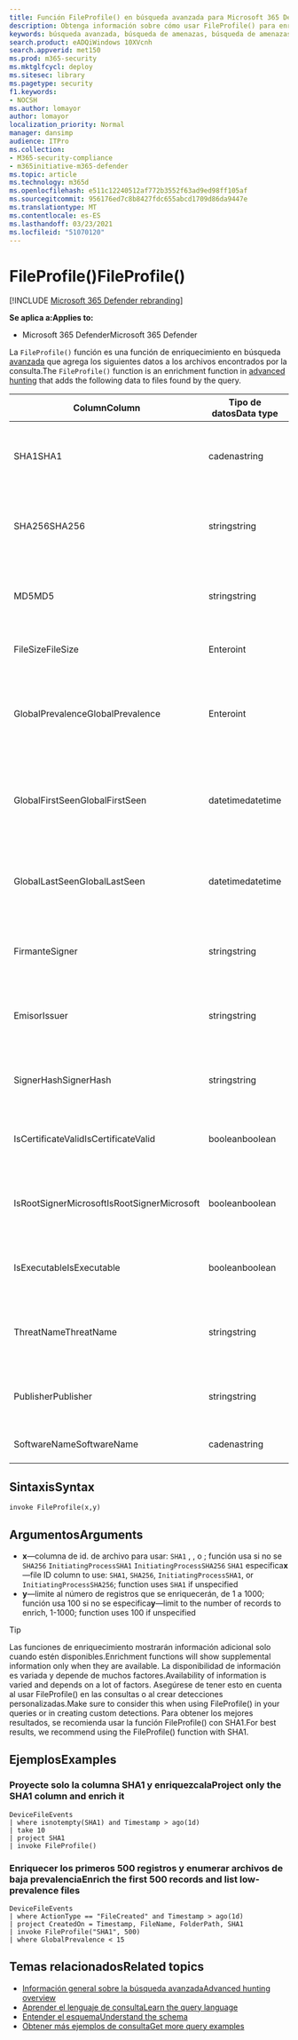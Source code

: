 ```yaml
---
title: Función FileProfile() en búsqueda avanzada para Microsoft 365 Defender
description: Obtenga información sobre cómo usar FileProfile() para enriquecer información sobre los archivos de los resultados avanzados de la consulta de búsqueda
keywords: búsqueda avanzada, búsqueda de amenazas, búsqueda de amenazas cibernéticas, protección contra amenazas de Microsoft, microsoft 365, mtp, m365, búsqueda, consulta, telemetría, referencia de esquema, kusto, FileProfile, perfil de archivo, función, enriquecimiento
search.product: eADQiWindows 10XVcnh
search.appverid: met150
ms.prod: m365-security
ms.mktglfcycl: deploy
ms.sitesec: library
ms.pagetype: security
f1.keywords:
- NOCSH
ms.author: lomayor
author: lomayor
localization_priority: Normal
manager: dansimp
audience: ITPro
ms.collection:
- M365-security-compliance
- m365initiative-m365-defender
ms.topic: article
ms.technology: m365d
ms.openlocfilehash: e511c12240512af772b3552f63ad9ed98ff105af
ms.sourcegitcommit: 956176ed7c8b8427fdc655abcd1709d86da9447e
ms.translationtype: MT
ms.contentlocale: es-ES
ms.lasthandoff: 03/23/2021
ms.locfileid: "51070120"
---
```

# <a name="fileprofile"></a><span data-ttu-id="d95bc-104">FileProfile()</span><span class="sxs-lookup"><span data-stu-id="d95bc-104">FileProfile()</span></span>

[!INCLUDE [Microsoft 365 Defender rebranding](../includes/microsoft-defender.md)]


<span data-ttu-id="d95bc-105">**Se aplica a:**</span><span class="sxs-lookup"><span data-stu-id="d95bc-105">**Applies to:**</span></span>
- <span data-ttu-id="d95bc-106">Microsoft 365 Defender</span><span class="sxs-lookup"><span data-stu-id="d95bc-106">Microsoft 365 Defender</span></span>

<span data-ttu-id="d95bc-107">La `FileProfile()` función es una función de enriquecimiento en búsqueda [avanzada](advanced-hunting-overview.md) que agrega los siguientes datos a los archivos encontrados por la consulta.</span><span class="sxs-lookup"><span data-stu-id="d95bc-107">The `FileProfile()` function is an enrichment function in [advanced hunting](advanced-hunting-overview.md) that adds the following data to files found by the query.</span></span>

| <span data-ttu-id="d95bc-108">Column</span><span class="sxs-lookup"><span data-stu-id="d95bc-108">Column</span></span> | <span data-ttu-id="d95bc-109">Tipo de datos</span><span class="sxs-lookup"><span data-stu-id="d95bc-109">Data type</span></span> | <span data-ttu-id="d95bc-110">Descripción</span><span class="sxs-lookup"><span data-stu-id="d95bc-110">Description</span></span> |
|------------|-------------|-------------|
| <span data-ttu-id="d95bc-111">SHA1</span><span class="sxs-lookup"><span data-stu-id="d95bc-111">SHA1</span></span> | <span data-ttu-id="d95bc-112">cadena</span><span class="sxs-lookup"><span data-stu-id="d95bc-112">string</span></span> | <span data-ttu-id="d95bc-113">SHA-1 del archivo donde fue aplicada la acción registrada</span><span class="sxs-lookup"><span data-stu-id="d95bc-113">SHA-1 of the file that the recorded action was applied to</span></span> |
| <span data-ttu-id="d95bc-114">SHA256</span><span class="sxs-lookup"><span data-stu-id="d95bc-114">SHA256</span></span> | <span data-ttu-id="d95bc-115">string</span><span class="sxs-lookup"><span data-stu-id="d95bc-115">string</span></span> | <span data-ttu-id="d95bc-116">SHA-256 del archivo al que se aplicó la acción grabada</span><span class="sxs-lookup"><span data-stu-id="d95bc-116">SHA-256 of the file that the recorded action was applied to</span></span> |
| <span data-ttu-id="d95bc-117">MD5</span><span class="sxs-lookup"><span data-stu-id="d95bc-117">MD5</span></span> | <span data-ttu-id="d95bc-118">string</span><span class="sxs-lookup"><span data-stu-id="d95bc-118">string</span></span> | <span data-ttu-id="d95bc-119">Hash MD5 del archivo al que se aplicó la acción grabada</span><span class="sxs-lookup"><span data-stu-id="d95bc-119">MD5 hash of the file that the recorded action was applied to</span></span> |
| <span data-ttu-id="d95bc-120">FileSize</span><span class="sxs-lookup"><span data-stu-id="d95bc-120">FileSize</span></span> | <span data-ttu-id="d95bc-121">Entero</span><span class="sxs-lookup"><span data-stu-id="d95bc-121">int</span></span> | <span data-ttu-id="d95bc-122">Tamaño del archivo en bytes</span><span class="sxs-lookup"><span data-stu-id="d95bc-122">Size of the file in bytes</span></span> |
| <span data-ttu-id="d95bc-123">GlobalPrevalence</span><span class="sxs-lookup"><span data-stu-id="d95bc-123">GlobalPrevalence</span></span> | <span data-ttu-id="d95bc-124">Entero</span><span class="sxs-lookup"><span data-stu-id="d95bc-124">int</span></span> | <span data-ttu-id="d95bc-125">Número de instancias de la entidad observadas por Microsoft globalmente</span><span class="sxs-lookup"><span data-stu-id="d95bc-125">Number of instances of the entity observed by Microsoft globally</span></span> |
| <span data-ttu-id="d95bc-126">GlobalFirstSeen</span><span class="sxs-lookup"><span data-stu-id="d95bc-126">GlobalFirstSeen</span></span> | <span data-ttu-id="d95bc-127">datetime</span><span class="sxs-lookup"><span data-stu-id="d95bc-127">datetime</span></span> | <span data-ttu-id="d95bc-128">Fecha y hora en que Microsoft observó por primera vez la entidad globalmente</span><span class="sxs-lookup"><span data-stu-id="d95bc-128">Date and time when the entity was first observed by Microsoft globally</span></span> |
| <span data-ttu-id="d95bc-129">GlobalLastSeen</span><span class="sxs-lookup"><span data-stu-id="d95bc-129">GlobalLastSeen</span></span> | <span data-ttu-id="d95bc-130">datetime</span><span class="sxs-lookup"><span data-stu-id="d95bc-130">datetime</span></span> | <span data-ttu-id="d95bc-131">Fecha y hora en que Microsoft observó por última vez la entidad globalmente</span><span class="sxs-lookup"><span data-stu-id="d95bc-131">Date and time when the entity was last observed by Microsoft globally</span></span> |
| <span data-ttu-id="d95bc-132">Firmante</span><span class="sxs-lookup"><span data-stu-id="d95bc-132">Signer</span></span> | <span data-ttu-id="d95bc-133">string</span><span class="sxs-lookup"><span data-stu-id="d95bc-133">string</span></span> | <span data-ttu-id="d95bc-134">Información sobre el firmante del archivo</span><span class="sxs-lookup"><span data-stu-id="d95bc-134">Information about the signer of the file</span></span> |
| <span data-ttu-id="d95bc-135">Emisor</span><span class="sxs-lookup"><span data-stu-id="d95bc-135">Issuer</span></span> | <span data-ttu-id="d95bc-136">string</span><span class="sxs-lookup"><span data-stu-id="d95bc-136">string</span></span> | <span data-ttu-id="d95bc-137">Información sobre la entidad emisora de certificados (CA)</span><span class="sxs-lookup"><span data-stu-id="d95bc-137">Information about the issuing certificate authority (CA)</span></span> |
| <span data-ttu-id="d95bc-138">SignerHash</span><span class="sxs-lookup"><span data-stu-id="d95bc-138">SignerHash</span></span> | <span data-ttu-id="d95bc-139">string</span><span class="sxs-lookup"><span data-stu-id="d95bc-139">string</span></span> | <span data-ttu-id="d95bc-140">Valor hash único que identifica el firmante</span><span class="sxs-lookup"><span data-stu-id="d95bc-140">Unique hash value identifying the signer</span></span> |
| <span data-ttu-id="d95bc-141">IsCertificateValid</span><span class="sxs-lookup"><span data-stu-id="d95bc-141">IsCertificateValid</span></span> | <span data-ttu-id="d95bc-142">boolean</span><span class="sxs-lookup"><span data-stu-id="d95bc-142">boolean</span></span> | <span data-ttu-id="d95bc-143">Si el certificado usado para firmar el archivo es válido</span><span class="sxs-lookup"><span data-stu-id="d95bc-143">Whether the certificate used to sign the file is valid</span></span> |
| <span data-ttu-id="d95bc-144">IsRootSignerMicrosoft</span><span class="sxs-lookup"><span data-stu-id="d95bc-144">IsRootSignerMicrosoft</span></span> | <span data-ttu-id="d95bc-145">boolean</span><span class="sxs-lookup"><span data-stu-id="d95bc-145">boolean</span></span> | <span data-ttu-id="d95bc-146">Indica si el firmante del certificado raíz es Microsoft</span><span class="sxs-lookup"><span data-stu-id="d95bc-146">Indicates whether the signer of the root certificate is Microsoft</span></span> |
| <span data-ttu-id="d95bc-147">IsExecutable</span><span class="sxs-lookup"><span data-stu-id="d95bc-147">IsExecutable</span></span> | <span data-ttu-id="d95bc-148">boolean</span><span class="sxs-lookup"><span data-stu-id="d95bc-148">boolean</span></span> | <span data-ttu-id="d95bc-149">Si el archivo es un archivo ejecutable portátil (PE)</span><span class="sxs-lookup"><span data-stu-id="d95bc-149">Whether the file is a Portable Executable (PE) file</span></span> |
| <span data-ttu-id="d95bc-150">ThreatName</span><span class="sxs-lookup"><span data-stu-id="d95bc-150">ThreatName</span></span> | <span data-ttu-id="d95bc-151">string</span><span class="sxs-lookup"><span data-stu-id="d95bc-151">string</span></span> | <span data-ttu-id="d95bc-152">Nombre de detección de cualquier malware u otras amenazas encontradas</span><span class="sxs-lookup"><span data-stu-id="d95bc-152">Detection name for any malware or other threats found</span></span> |
| <span data-ttu-id="d95bc-153">Publisher</span><span class="sxs-lookup"><span data-stu-id="d95bc-153">Publisher</span></span> | <span data-ttu-id="d95bc-154">string</span><span class="sxs-lookup"><span data-stu-id="d95bc-154">string</span></span> | <span data-ttu-id="d95bc-155">Nombre de la organización que publicó el archivo</span><span class="sxs-lookup"><span data-stu-id="d95bc-155">Name of the organization that published the file</span></span> |
| <span data-ttu-id="d95bc-156">SoftwareName</span><span class="sxs-lookup"><span data-stu-id="d95bc-156">SoftwareName</span></span> | <span data-ttu-id="d95bc-157">cadena</span><span class="sxs-lookup"><span data-stu-id="d95bc-157">string</span></span> | <span data-ttu-id="d95bc-158">Nombre del producto de software</span><span class="sxs-lookup"><span data-stu-id="d95bc-158">Name of the software product</span></span> |

## <a name="syntax"></a><span data-ttu-id="d95bc-159">Sintaxis</span><span class="sxs-lookup"><span data-stu-id="d95bc-159">Syntax</span></span>

```kusto
invoke FileProfile(x,y)
```

## <a name="arguments"></a><span data-ttu-id="d95bc-160">Argumentos</span><span class="sxs-lookup"><span data-stu-id="d95bc-160">Arguments</span></span>

- <span data-ttu-id="d95bc-161">**x**—columna de id. de archivo para usar: `SHA1` , , o ; función usa si no se `SHA256` `InitiatingProcessSHA1` `InitiatingProcessSHA256` `SHA1` especifica</span><span class="sxs-lookup"><span data-stu-id="d95bc-161">**x**—file ID column to use: `SHA1`, `SHA256`, `InitiatingProcessSHA1`, or `InitiatingProcessSHA256`; function uses `SHA1` if unspecified</span></span>
- <span data-ttu-id="d95bc-162">**y**—limite al número de registros que se enriquecerán, de 1 a 1000; función usa 100 si no se especifica</span><span class="sxs-lookup"><span data-stu-id="d95bc-162">**y**—limit to the number of records to enrich, 1-1000; function uses 100 if unspecified</span></span>


>[!TIP]
> <span data-ttu-id="d95bc-163">Las funciones de enriquecimiento mostrarán información adicional solo cuando estén disponibles.</span><span class="sxs-lookup"><span data-stu-id="d95bc-163">Enrichment functions will show supplemental information only when they are available.</span></span> <span data-ttu-id="d95bc-164">La disponibilidad de información es variada y depende de muchos factores.</span><span class="sxs-lookup"><span data-stu-id="d95bc-164">Availability of information is varied and depends on a lot of factors.</span></span> <span data-ttu-id="d95bc-165">Asegúrese de tener esto en cuenta al usar FileProfile() en las consultas o al crear detecciones personalizadas.</span><span class="sxs-lookup"><span data-stu-id="d95bc-165">Make sure to consider this when using FileProfile() in your queries or in creating custom detections.</span></span> <span data-ttu-id="d95bc-166">Para obtener los mejores resultados, se recomienda usar la función FileProfile() con SHA1.</span><span class="sxs-lookup"><span data-stu-id="d95bc-166">For best results, we recommend using the FileProfile() function with SHA1.</span></span>

## <a name="examples"></a><span data-ttu-id="d95bc-167">Ejemplos</span><span class="sxs-lookup"><span data-stu-id="d95bc-167">Examples</span></span>

### <a name="project-only-the-sha1-column-and-enrich-it"></a><span data-ttu-id="d95bc-168">Proyecte solo la columna SHA1 y enriquezcala</span><span class="sxs-lookup"><span data-stu-id="d95bc-168">Project only the SHA1 column and enrich it</span></span>

```kusto
DeviceFileEvents
| where isnotempty(SHA1) and Timestamp > ago(1d)
| take 10
| project SHA1
| invoke FileProfile()
```

### <a name="enrich-the-first-500-records-and-list-low-prevalence-files"></a><span data-ttu-id="d95bc-169">Enriquecer los primeros 500 registros y enumerar archivos de baja prevalencia</span><span class="sxs-lookup"><span data-stu-id="d95bc-169">Enrich the first 500 records and list low-prevalence files</span></span>

```kusto
DeviceFileEvents
| where ActionType == "FileCreated" and Timestamp > ago(1d)
| project CreatedOn = Timestamp, FileName, FolderPath, SHA1
| invoke FileProfile("SHA1", 500) 
| where GlobalPrevalence < 15
```

## <a name="related-topics"></a><span data-ttu-id="d95bc-170">Temas relacionados</span><span class="sxs-lookup"><span data-stu-id="d95bc-170">Related topics</span></span>
- [<span data-ttu-id="d95bc-171">Información general sobre la búsqueda avanzada</span><span class="sxs-lookup"><span data-stu-id="d95bc-171">Advanced hunting overview</span></span>](advanced-hunting-overview.md)
- [<span data-ttu-id="d95bc-172">Aprender el lenguaje de consulta</span><span class="sxs-lookup"><span data-stu-id="d95bc-172">Learn the query language</span></span>](advanced-hunting-query-language.md)
- [<span data-ttu-id="d95bc-173">Entender el esquema</span><span class="sxs-lookup"><span data-stu-id="d95bc-173">Understand the schema</span></span>](advanced-hunting-schema-tables.md)
- [<span data-ttu-id="d95bc-174">Obtener más ejemplos de consulta</span><span class="sxs-lookup"><span data-stu-id="d95bc-174">Get more query examples</span></span>](advanced-hunting-shared-queries.md)
